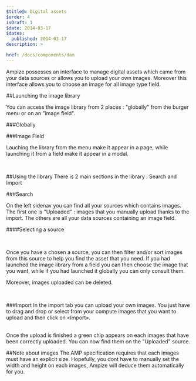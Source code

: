 ```yaml
---
$title@: Digital assets
$order: 4
isDraft: 1
$date: 2014-03-17
$dates:
  published: 2014-03-17
description: >

href: /docs/components/dam
---
```



Ampize possesses an interface to manage digital assets which came from your data sources or allows you to upload your own images.
Moreover this interface allows you to choose an image for all image type field.
<br>

##Launching the image library


You can access the image library from 2 places : "globally" from the burger menu or on an "image field".


###Globally

<div class="col-6 md-col-3">
	<amp-img src="/static/img/menu-burger.png"  width="227"  height="105"  layout="responsive"  alt="menu burger"></amp-img>
</div>
<div class="col-12 md-col-8">
	<amp-img src="/static/img/image-library/menu-image-library.png"  width="610"  height="340"  layout="responsive"  alt="menu image library"></amp-img>
</div>

###Image Field
<div class="col-12 md-col-8">
	<amp-img src="/static/img/image-library/inline-image-library.png"  width="1422"  height="615"  layout="responsive"  alt="inline image library"></amp-img>
</div>


Lauching the library from the menu make it appear in a page, while launching it from a field make it appear in a modal.

<br>

##Using the library
There is 2 main sections in the library : Search and Import


###Search
<div class="col-12 md-col-8">
	<amp-img src="/static/img/image-library/search-image-library.png"  width="863"  height="547"  layout="responsive"  alt="search image library"></amp-img>
</div>
On the left sidenav you can find all your sources which contains images. The first one is "Uploaded" : images that you manually upload thanks to the import.
The others are all your data sources containing an image field.

<br>

####Selecting a source
<div class="col-12 md-col-8">
	<amp-img src="/static/img/image-library/filter-image-library.png"  width="1179"  height="618"  layout="responsive"  alt="filter image library"></amp-img>
</div>

<br>

Once you have a chosen a source, you can then filter and/or sort images from this source to help you find the asset that you need.
If you had launched the image library from a field you can then choose the image that you want, while if you had launched it globally you can only consult them.


Moreover, images uploaded can be deleted.
<div class="col-6 md-col-4">
	<amp-img src="/static/img/image-library/choose-image-library.png"  width="342"  height="246"  layout="responsive"  alt="select image"></amp-img>
</div>

<br>

###Import
In the import tab you can upload your own images. You just have to drag and drop or select from your compute images that you want to upload and then click on «Import».

<div class="col-12 md-col-8">
	<amp-img src="/static/img/image-library/import-image-library.png"  width="853"  height="498"  layout="responsive"  alt="import image library"></amp-img>
</div>

<br>
Once the upload is finished a green chip appears on each images that have been correctly uploaded. You can now find them on the "Uploaded" source.

<br>

##Note about images
The AMP specification requires that each images must have an explicit size. Hopefully, you dont have to manually set the width and height on each images, Ampize will deduce them automatically for you.